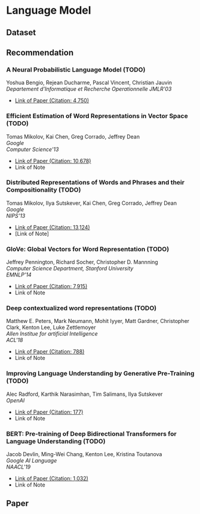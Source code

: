 # Language Model

## Dataset

## Recommendation
### A Neural Probabilistic Language Model (TODO)
 Yoshua Bengio, Rejean Ducharme, Pascal Vincent, Christian Jauvin
 *Departement d'Informatique et Recherche Operationnelle*
 *JMLR'03*

- [Link of Paper (Citation: 4,750)](http://www.jmlr.org/papers/v3/bengio03a)

### Efficient Estimation of Word Representations in Vector Space (TODO)
 Tomas Mikolov, Kai Chen, Greg Corrado, Jeffrey Dean  
 *Google*  
 *Computer Science'13*

 - [Link of Paper (Citation: 10,678)](https://arxiv.org/abs/1301.3781)
 - Link of Note

### Distributed Representations of Words and Phrases and their Compositionality (TODO)  
 Tomas Mikolov, Ilya Sutskever, Kai Chen, Greg Corrado, Jeffrey Dean  
 *Google*  
 *NIPS'13*
 
 - [Link of Paper (Citation: 13,124)](http://papers.nips.cc/paper/5021-distributed-representations-of-words-andphrases)
 - [Link of Note]

### GloVe: Global Vectors for Word Representation (TODO)
 Jeffrey Pennington, Richard Socher, Christopher D. Mannning  
 *Computer Science Department, Stanford University*  
 *EMNLP'14*

 - [Link of Paper (Citation: 7,915)](https://www.aclweb.org/anthology/D14-1162)
 - Link of Note

### Deep contextualized word representations (TODO)
 Matthew E. Peters, Mark Neumann, Mohit Iyyer, Matt Gardner, Christopher Clark, Kenton Lee, Luke Zettlemoyer  
 *Allen Institue for artificial Intelligence*  
 *ACL'18*

 - [Link of Paper (Citation: 788)](https://arxiv.org/abs/1802.05365)
 - Link of Note

### Improving Language Understanding by Generative Pre-Training (TODO)
 Alec Radford, Karthik Narasimhan, Tim Salimans, Ilya Sutskever  
 *OpenAI*  

 - [Link of Paper (Citation: 177)](https://www.cs.ubc.ca/~amuham01/LING530/papers/radford2018improving.pdf)
 - Link of Note

### BERT: Pre-training of Deep Bidirectional Transformers for Language Understanding (TODO)
 Jacob Devlin, Ming-Wei Chang, Kenton Lee, Kristina Toutanova  
 *Google AI Language*  
 *NAACL'19*

 - [Link of Paper (Citation: 1,032)](https://arxiv.org/abs/1810.04805)
 - Link of Note

## Paper
